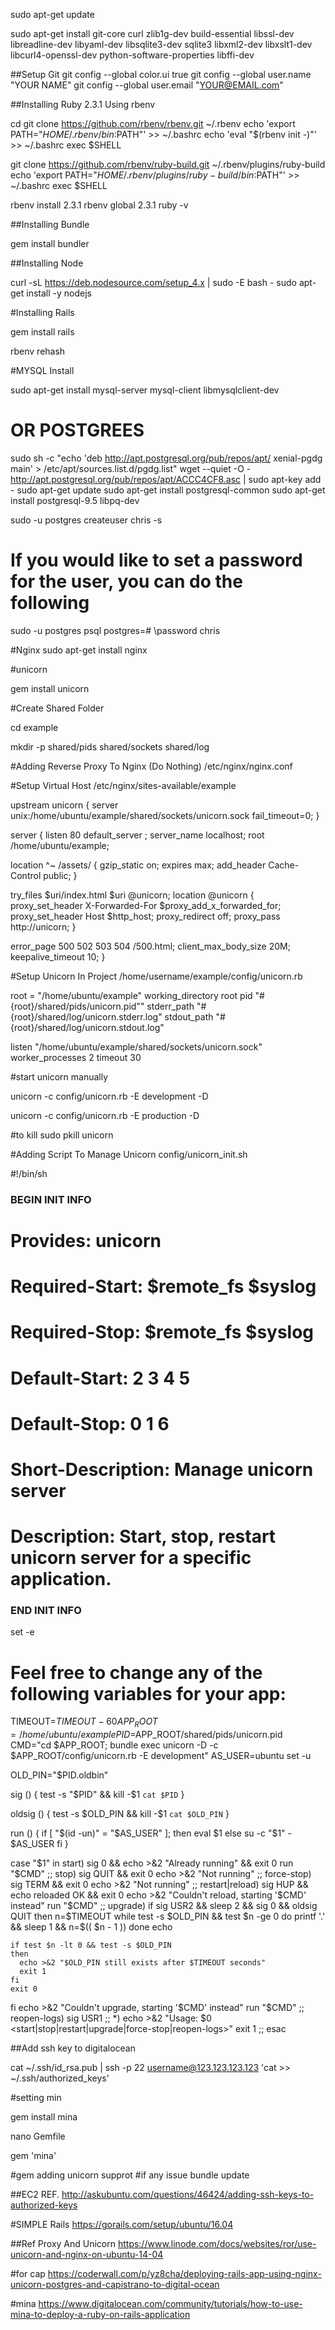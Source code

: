 sudo apt-get update

sudo apt-get install git-core curl zlib1g-dev build-essential libssl-dev libreadline-dev libyaml-dev libsqlite3-dev sqlite3 libxml2-dev libxslt1-dev libcurl4-openssl-dev python-software-properties libffi-dev

##Setup Git
git config --global color.ui true
git config --global user.name "YOUR NAME"
git config --global user.email "YOUR@EMAIL.com"

##Installing Ruby 2.3.1 Using rbenv

cd
git clone https://github.com/rbenv/rbenv.git ~/.rbenv
echo 'export PATH="$HOME/.rbenv/bin:$PATH"' >> ~/.bashrc
echo 'eval "$(rbenv init -)"' >> ~/.bashrc
exec $SHELL

git clone https://github.com/rbenv/ruby-build.git ~/.rbenv/plugins/ruby-build
echo 'export PATH="$HOME/.rbenv/plugins/ruby-build/bin:$PATH"' >> ~/.bashrc
exec $SHELL

rbenv install 2.3.1
rbenv global 2.3.1
ruby -v

##Installing Bundle

gem install bundler

##Installing Node

curl -sL https://deb.nodesource.com/setup_4.x | sudo -E bash -
sudo apt-get install -y nodejs

#Installing Rails

gem install rails


rbenv rehash

#MYSQL Install

sudo apt-get install mysql-server mysql-client libmysqlclient-dev


# OR POSTGREES

sudo sh -c "echo 'deb http://apt.postgresql.org/pub/repos/apt/ xenial-pgdg main' > /etc/apt/sources.list.d/pgdg.list"
wget --quiet -O - http://apt.postgresql.org/pub/repos/apt/ACCC4CF8.asc | sudo apt-key add -
sudo apt-get update
sudo apt-get install postgresql-common
sudo apt-get install postgresql-9.5 libpq-dev

sudo -u postgres createuser chris -s

# If you would like to set a password for the user, you can do the following
sudo -u postgres psql
postgres=# \password chris

#Nginx
sudo apt-get install nginx


#unicorn
	
gem install unicorn

#Create Shared Folder

cd example
	
mkdir -p shared/pids shared/sockets shared/log

#Adding Reverse Proxy To Nginx (Do Nothing)
/etc/nginx/nginx.conf


#Setup Virtual Host
/etc/nginx/sites-available/example

upstream unicorn {
  server unix:/home/ubuntu/example/shared/sockets/unicorn.sock fail_timeout=0;
}

server {
  listen 80 default_server ;
  server_name localhost;
  root /home/ubuntu/example;

  location ^~ /assets/ {
    gzip_static on;
    expires max;
    add_header Cache-Control public;
  }

  try_files $uri/index.html $uri @unicorn;
  location @unicorn {
    proxy_set_header X-Forwarded-For $proxy_add_x_forwarded_for;
    proxy_set_header Host $http_host;
    proxy_redirect off;
    proxy_pass http://unicorn;
  }

  error_page 500 502 503 504 /500.html;
  client_max_body_size 20M;
  keepalive_timeout 10;
}



#Setup Unicorn In Project
/home/username/example/config/unicorn.rb

root = "/home/ubuntu/example"
working_directory root
pid "#{root}/shared/pids/unicorn.pid""
stderr_path "#{root}/shared/log/unicorn.stderr.log"
stdout_path "#{root}/shared/log/unicorn.stdout.log"

listen "/home/ubuntu/example/shared/sockets/unicorn.sock"
worker_processes 2
timeout 30



#start unicorn manually

unicorn -c config/unicorn.rb -E development -D


	
unicorn -c config/unicorn.rb -E production -D



#to kill
sudo pkill unicorn


#Adding Script To Manage Unicorn
config/unicorn_init.sh




#!/bin/sh
### BEGIN INIT INFO
# Provides:          unicorn
# Required-Start:    $remote_fs $syslog
# Required-Stop:     $remote_fs $syslog
# Default-Start:     2 3 4 5
# Default-Stop:      0 1 6
# Short-Description: Manage unicorn server
# Description:       Start, stop, restart unicorn server for a specific application.
### END INIT INFO
set -e

# Feel free to change any of the following variables for your app:
TIMEOUT=${TIMEOUT-60}
APP_ROOT=/home/ubuntu/example
PID=$APP_ROOT/shared/pids/unicorn.pid
CMD="cd $APP_ROOT; bundle exec unicorn -D -c $APP_ROOT/config/unicorn.rb -E development"
AS_USER=ubuntu
set -u

OLD_PIN="$PID.oldbin"

sig () {
  test -s "$PID" && kill -$1 `cat $PID`
}

oldsig () {
  test -s $OLD_PIN && kill -$1 `cat $OLD_PIN`
}

run () {
  if [ "$(id -un)" = "$AS_USER" ]; then
    eval $1
  else
    su -c "$1" - $AS_USER
  fi
}

case "$1" in
start)
  sig 0 && echo >&2 "Already running" && exit 0
  run "$CMD"
  ;;
stop)
  sig QUIT && exit 0
  echo >&2 "Not running"
  ;;
force-stop)
  sig TERM && exit 0
  echo >&2 "Not running"
  ;;
restart|reload)
  sig HUP && echo reloaded OK && exit 0
  echo >&2 "Couldn't reload, starting '$CMD' instead"
  run "$CMD"
  ;;
upgrade)
  if sig USR2 && sleep 2 && sig 0 && oldsig QUIT
  then
    n=$TIMEOUT
    while test -s $OLD_PIN && test $n -ge 0
    do
      printf '.' && sleep 1 && n=$(( $n - 1 ))
    done
    echo

    if test $n -lt 0 && test -s $OLD_PIN
    then
      echo >&2 "$OLD_PIN still exists after $TIMEOUT seconds"
      exit 1
    fi
    exit 0
  fi
  echo >&2 "Couldn't upgrade, starting '$CMD' instead"
  run "$CMD"
  ;;
reopen-logs)
  sig USR1
  ;;
*)
  echo >&2 "Usage: $0 <start|stop|restart|upgrade|force-stop|reopen-logs>"
  exit 1
  ;;
esac


##Add ssh key to digitalocean

cat ~/.ssh/id_rsa.pub | ssh -p 22 username@123.123.123.123 'cat >> ~/.ssh/authorized_keys'


#setting min

gem install mina

nano Gemfile

gem 'mina'


#gem adding unicorn supprot
#if any issue
bundle update




##EC2 REF.
http://askubuntu.com/questions/46424/adding-ssh-keys-to-authorized-keys

#SIMPLE Rails
https://gorails.com/setup/ubuntu/16.04

##Ref Proxy And Unicorn
https://www.linode.com/docs/websites/ror/use-unicorn-and-nginx-on-ubuntu-14-04

#for cap
https://coderwall.com/p/yz8cha/deploying-rails-app-using-nginx-unicorn-postgres-and-capistrano-to-digital-ocean

#mina
https://www.digitalocean.com/community/tutorials/how-to-use-mina-to-deploy-a-ruby-on-rails-application
